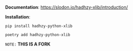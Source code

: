 



**Documentation**: <a href="https://slodon.io/hadhzy-xlib/introduction/" target="_blank">https://slodon.io/hadhzy-xlib/introduction/</a>

**Installation**:
```
pip install hadhzy-python-xlib

```
```
poetry add hadhzy-python-xlib
```

`NOTE:` **THIS IS A FORK**
